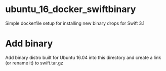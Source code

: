 # ubuntu_16_docker_swiftbinary
Simple dockerfile setup for installing new binary drops for Swift 3.1

# Add binary
Add binary distro built for Ubuntu 16.04 into this directory and create a link (or rename it) to swift.tar.gz
